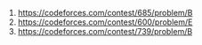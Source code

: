 1) https://codeforces.com/contest/685/problem/B    
2) https://codeforces.com/contest/600/problem/E 
3) https://codeforces.com/contest/739/problem/B
